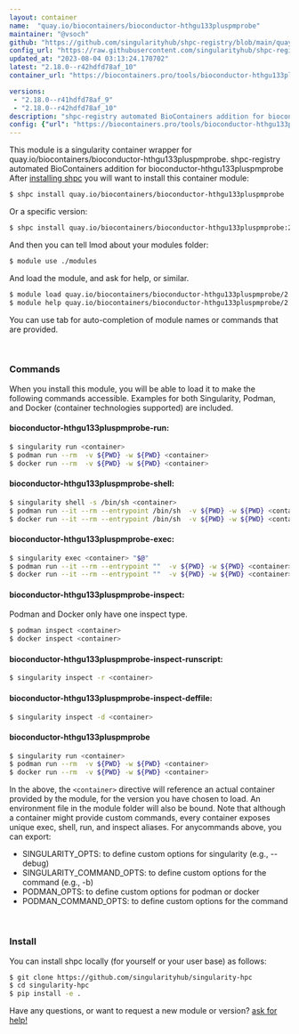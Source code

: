 ```yaml
---
layout: container
name:  "quay.io/biocontainers/bioconductor-hthgu133pluspmprobe"
maintainer: "@vsoch"
github: "https://github.com/singularityhub/shpc-registry/blob/main/quay.io/biocontainers/bioconductor-hthgu133pluspmprobe/container.yaml"
config_url: "https://raw.githubusercontent.com/singularityhub/shpc-registry/main/quay.io/biocontainers/bioconductor-hthgu133pluspmprobe/container.yaml"
updated_at: "2023-08-04 03:13:24.170702"
latest: "2.18.0--r42hdfd78af_10"
container_url: "https://biocontainers.pro/tools/bioconductor-hthgu133pluspmprobe"

versions:
 - "2.18.0--r41hdfd78af_9"
 - "2.18.0--r42hdfd78af_10"
description: "shpc-registry automated BioContainers addition for bioconductor-hthgu133pluspmprobe"
config: {"url": "https://biocontainers.pro/tools/bioconductor-hthgu133pluspmprobe", "maintainer": "@vsoch", "description": "shpc-registry automated BioContainers addition for bioconductor-hthgu133pluspmprobe", "latest": {"2.18.0--r42hdfd78af_10": "sha256:ea0d5fac635d580d63bcd97d8c56b06f72ec7ce9ff364ff5cc4d5fdfbc9c60dc"}, "tags": {"2.18.0--r41hdfd78af_9": "sha256:c469892e338e43ab7e634c194650a0347b49c9cffc560a1f50e1a7d9e8b87de2", "2.18.0--r42hdfd78af_10": "sha256:ea0d5fac635d580d63bcd97d8c56b06f72ec7ce9ff364ff5cc4d5fdfbc9c60dc"}, "docker": "quay.io/biocontainers/bioconductor-hthgu133pluspmprobe"}
---
```


This module is a singularity container wrapper for quay.io/biocontainers/bioconductor-hthgu133pluspmprobe.
shpc-registry automated BioContainers addition for bioconductor-hthgu133pluspmprobe
After [installing shpc](#install) you will want to install this container module:


```bash
$ shpc install quay.io/biocontainers/bioconductor-hthgu133pluspmprobe
```

Or a specific version:

```bash
$ shpc install quay.io/biocontainers/bioconductor-hthgu133pluspmprobe:2.18.0--r42hdfd78af_10
```

And then you can tell lmod about your modules folder:

```bash
$ module use ./modules
```

And load the module, and ask for help, or similar.

```bash
$ module load quay.io/biocontainers/bioconductor-hthgu133pluspmprobe/2.18.0--r42hdfd78af_10
$ module help quay.io/biocontainers/bioconductor-hthgu133pluspmprobe/2.18.0--r42hdfd78af_10
```

You can use tab for auto-completion of module names or commands that are provided.

<br>

### Commands

When you install this module, you will be able to load it to make the following commands accessible.
Examples for both Singularity, Podman, and Docker (container technologies supported) are included.

#### bioconductor-hthgu133pluspmprobe-run:

```bash
$ singularity run <container>
$ podman run --rm  -v ${PWD} -w ${PWD} <container>
$ docker run --rm  -v ${PWD} -w ${PWD} <container>
```

#### bioconductor-hthgu133pluspmprobe-shell:

```bash
$ singularity shell -s /bin/sh <container>
$ podman run --it --rm --entrypoint /bin/sh  -v ${PWD} -w ${PWD} <container>
$ docker run --it --rm --entrypoint /bin/sh  -v ${PWD} -w ${PWD} <container>
```

#### bioconductor-hthgu133pluspmprobe-exec:

```bash
$ singularity exec <container> "$@"
$ podman run --it --rm --entrypoint ""  -v ${PWD} -w ${PWD} <container> "$@"
$ docker run --it --rm --entrypoint ""  -v ${PWD} -w ${PWD} <container> "$@"
```

#### bioconductor-hthgu133pluspmprobe-inspect:

Podman and Docker only have one inspect type.

```bash
$ podman inspect <container>
$ docker inspect <container>
```

#### bioconductor-hthgu133pluspmprobe-inspect-runscript:

```bash
$ singularity inspect -r <container>
```

#### bioconductor-hthgu133pluspmprobe-inspect-deffile:

```bash
$ singularity inspect -d <container>
```



#### bioconductor-hthgu133pluspmprobe

```bash
$ singularity run <container>
$ podman run --rm  -v ${PWD} -w ${PWD} <container>
$ docker run --rm  -v ${PWD} -w ${PWD} <container>
```


In the above, the `<container>` directive will reference an actual container provided
by the module, for the version you have chosen to load. An environment file in the
module folder will also be bound. Note that although a container
might provide custom commands, every container exposes unique exec, shell, run, and
inspect aliases. For anycommands above, you can export:

 - SINGULARITY_OPTS: to define custom options for singularity (e.g., --debug)
 - SINGULARITY_COMMAND_OPTS: to define custom options for the command (e.g., -b)
 - PODMAN_OPTS: to define custom options for podman or docker
 - PODMAN_COMMAND_OPTS: to define custom options for the command

<br>

### Install

You can install shpc locally (for yourself or your user base) as follows:

```bash
$ git clone https://github.com/singularityhub/singularity-hpc
$ cd singularity-hpc
$ pip install -e .
```

Have any questions, or want to request a new module or version? [ask for help!](https://github.com/singularityhub/singularity-hpc/issues)